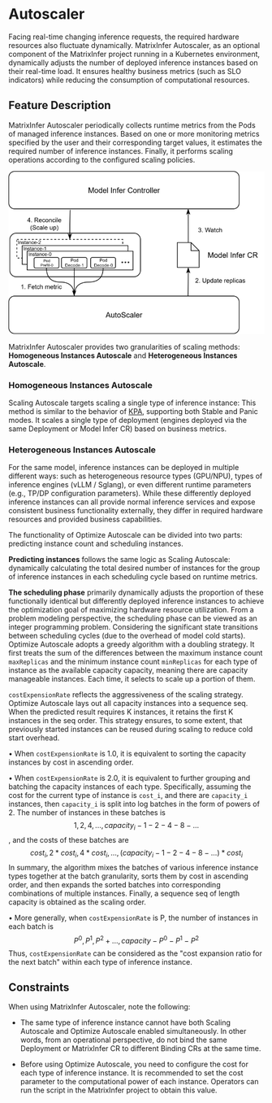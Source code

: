 # Autoscaler

Facing real-time changing inference requests, the required hardware resources also fluctuate dynamically. MatrixInfer Autoscaler, as an optional component of the MatrixInfer project running in a Kubernetes environment, dynamically adjusts the number of deployed inference instances based on their real-time load. It ensures healthy business metrics (such as SLO indicators) while reducing the consumption of computational resources.

## Feature Description

MatrixInfer Autoscaler periodically collects runtime metrics from the Pods of managed inference instances. Based on one or more monitoring metrics specified by the user and their corresponding target values, it estimates the required number of inference instances. Finally, it performs scaling operations according to the configured scaling policies.

<div style="text-align:center">
  <img src="../../static/img/architecture-autoscaler.svg" alt="architecture-autoscaler">
</div>

MatrixInfer Autoscaler provides two granularities of scaling methods: **Homogeneous Instances Autoscale** and **Heterogeneous Instances Autoscale**.

### Homogeneous Instances Autoscale

Scaling Autoscale targets scaling a single type of inference instance: This method is similar to the behavior of [KPA](https://knative.dev/docs/serving/autoscaling/kpa-specific/), supporting both Stable and Panic modes. It scales a single type of deployment (engines deployed via the same Deployment or Model Infer CR) based on business metrics.

### Heterogeneous Instances Autoscale

For the same model, inference instances can be deployed in multiple different ways: such as heterogeneous resource types (GPU/NPU), types of inference engines (vLLM / Sglang), or even different runtime parameters (e.g., TP/DP configuration parameters). While these differently deployed inference instances can all provide normal inference services and expose consistent business functionality externally, they differ in required hardware resources and provided business capabilities.

The functionality of Optimize Autoscale can be divided into two parts: predicting instance count and scheduling instances.

**Predicting instances** follows the same logic as Scaling Autoscale: dynamically calculating the total desired number of instances for the group of inference instances in each scheduling cycle based on runtime metrics.

**The scheduling phase** primarily dynamically adjusts the proportion of these functionally identical but differently deployed inference instances to achieve the optimization goal of maximizing hardware resource utilization. From a problem modeling perspective, the scheduling phase can be viewed as an integer programming problem. Considering the significant state transitions between scheduling cycles (due to the overhead of model cold starts).
Optimize Autoscale adopts a greedy algorithm with a doubling strategy. It first treats the sum of the differences between the maximum instance count `maxReplicas` and the minimum instance count `minReplicas` for each type of instance as the available capacity capacity, meaning there are capacity manageable instances. Each time, it selects to scale up a portion of them.

`costExpensionRate` reflects the aggressiveness of the scaling strategy. Optimize Autoscale lays out all capacity instances into a sequence seq. When the predicted result requires K instances, it retains the first K instances in the seq order. This strategy ensures, to some extent, that previously started instances can be reused during scaling to reduce cold start overhead.

• When `costExpensionRate` is 1.0, it is equivalent to sorting the capacity instances by cost in ascending order.
  
• When `costExpensionRate` is 2.0, it is equivalent to further grouping and batching the capacity instances of each type. Specifically, assuming the cost for the current type of instance is `cost_i`, and there are `capacity_i` instances, then `capacity_i` is split into log batches in the form of powers of 2. The number of instances in these batches is $$1, 2, 4, ..., capacity_i - 1 - 2 - 4 - 8 - ...$$, and the costs of these batches are $$cost_i, 2*cost_i, 4*cost_i, ..., (capacity_i - 1 - 2 - 4 - 8 - ...) * cost_i$$In summary, the algorithm mixes the batches of various inference instance types together at the batch granularity, sorts them by cost in ascending order, and then expands the sorted batches into corresponding combinations of multiple instances. Finally, a sequence seq of length capacity is obtained as the scaling order.

• More generally, when `costExpensionRate` is P, the number of instances in each batch is $$P^0 ,P^1,P^2+...,capacity - P^0 - P^1 - P^2$$ Thus, `costExpensionRate` can be considered as the "cost expansion ratio for the next batch" within each type of inference instance.

## Constraints

When using MatrixInfer Autoscaler, note the following:

- The same type of inference instance cannot have both Scaling Autoscale and Optimize Autoscale enabled simultaneously. In other words, from an operational perspective, do not bind the same Deployment or MatrixInfer CR to different Binding CRs at the same time.

- Before using Optimize Autoscale, you need to configure the cost for each type of inference instance. It is recommended to set the cost parameter to the computational power of each instance. Operators can run the script in the MatrixInfer project to obtain this value.